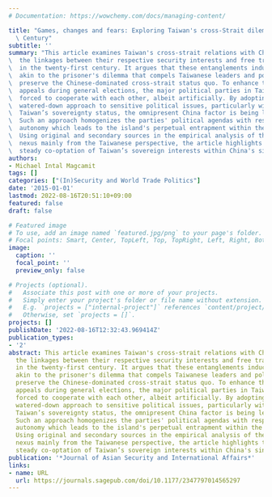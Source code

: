 ```yaml
---
# Documentation: https://wowchemy.com/docs/managing-content/

title: "Games, changes and fears: Exploring Taiwan's cross-Strait dilemma in the Twenty-First\
  \ Century"
subtitle: ''
summary: "This article examines Taiwan's cross-strait relations with China by analyzing\
\  the linkages between their respective security interests and free trade objectives\
\  in the twenty-first century. It argues that these entanglements induce a scenario\
\  akin to the prisoner's dilemma that compels Taiwanese leaders and policymakers to\
\  preserve the Chinese-dominated cross-strait status quo. To enhance their political\
\  appeals during general elections, the major political parties in Taiwan are being\
\  forced to cooperate with each other, albeit artificially. By adopting a parallel,\
\  watered-down approach to sensitive political issues, particularly with respect to\
\  Taiwan’s sovereignty status, the omnipresent China factor is being legitimized further.\
\  Such an approach homogenizes the parties' political agendas with respect to Taiwanese\
\  autonomy which leads to the island's perpetual entrapment within the One-China trajectory.\
\  Using original and secondary sources in the empirical analysis of the security–trade\
\  nexus mainly from the Taiwanese perspective, the article highlights the slow yet\
\  steady co-optation of Taiwan’s sovereign interests within China's sinicization project."
authors:
- Michael Intal Magcamit
tags: []
categories: ["(In)Security and World Trade Politics"]
date: '2015-01-01'
lastmod: 2022-08-16T20:51:10+09:00
featured: false
draft: false

# Featured image
# To use, add an image named `featured.jpg/png` to your page's folder.
# Focal points: Smart, Center, TopLeft, Top, TopRight, Left, Right, BottomLeft, Bottom, BottomRight.
image:
  caption: ''
  focal_point: ''
  preview_only: false

# Projects (optional).
#   Associate this post with one or more of your projects.
#   Simply enter your project's folder or file name without extension.
#   E.g. `projects = ["internal-project"]` references `content/project/deep-learning/index.md`.
#   Otherwise, set `projects = []`.
projects: []
publishDate: '2022-08-16T12:32:43.969414Z'
publication_types:
- '2'
abstract: This article examines Taiwan's cross-strait relations with China by analyzing
  the linkages between their respective security interests and free trade objectives
  in the twenty-first century. It argues that these entanglements induce a scenario
  akin to the prisoner's dilemma that compels Taiwanese leaders and policymakers to
  preserve the Chinese-dominated cross-strait status quo. To enhance their political
  appeals during general elections, the major political parties in Taiwan are being
  forced to cooperate with each other, albeit artificially. By adopting a parallel,
  watered-down approach to sensitive political issues, particularly with respect to
  Taiwan’s sovereignty status, the omnipresent China factor is being legitimized further.
  Such an approach homogenizes the parties' political agendas with respect to Taiwanese
  autonomy which leads to the island's perpetual entrapment within the One-China trajectory.
  Using original and secondary sources in the empirical analysis of the security–trade
  nexus mainly from the Taiwanese perspective, the article highlights the slow yet
  steady co-optation of Taiwan’s sovereign interests within China's sinicization project.
publication: '*Journal of Asian Security and International Affairs*'
links:
- name: URL
  url: https://journals.sagepub.com/doi/10.1177/2347797014565297
---
```

